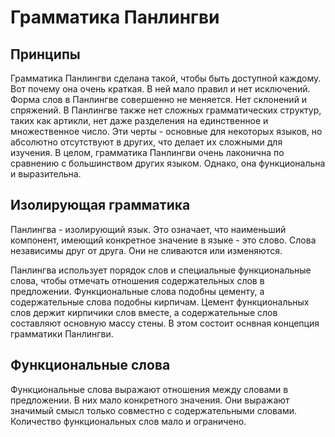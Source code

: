 # Грамматика Панлингви

## Принципы

Грамматика Панлингви сделана такой, чтобы быть доступной каждому.
Вот почему она очень краткая.
В ней мало правил и нет исключений.
Форма слов в Панлингве совершенно не меняется.
Нет склонений и спряжений.
В Панлингве также нет сложных грамматических структур, таких как артикли, нет даже разделения на единственное и множественное число.
Эти черты - основные для некоторых языков, но абсолютно отсутствуют в других, что делает их сложными для изучения.
В целом, грамматика Панлингви очень лаконична по сравнению с большинством других языком.
Однако, она функциональна и выразительна.

## Изолирующая грамматика

Панлингва - изолирующий язык. Это означает, что наименьший компонент, имеющий конкретное значение в языке - это слово.
Слова независимы друг от друга. Они не сливаются или изменяются.

Панлингва использует порядок слов и специальные функциональные слова, чтобы отмечать отношения содержательных слов в предложении.
Функциональные слова подобны цементу, а содержательные слова подобны кирпичам.
Цемент функциональных слов держит кирпичики слов вместе, а содержательные слов составляют основную массу стены.
В этом состоит оснвная концепция грамматики Панлингви.


## Функциональные слова

Функциональные слова выражают отношения между словами в предложении. В них мало конкретного значения.
Они выражают значимый смысл только совместно с содержательными словами.
Количество функциональных слов мало и ограничено.
